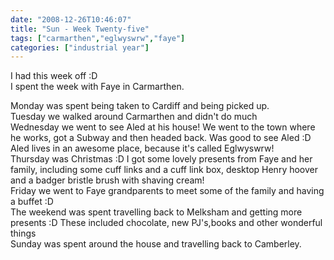 ```yaml
---
date: "2008-12-26T10:46:07"
title: "Sun - Week Twenty-five"
tags: ["carmarthen","eglwyswrw","faye"]
categories: ["industrial year"]
---
```


I had this week off :D  
I spent the week with Faye in Carmarthen.
<!--more-->
Monday was spent being taken to Cardiff and being picked up.  
Tuesday we walked around Carmarthen and didn't do much  
Wednesday we went to see Aled at his house! We went to the town where he works, got a Subway and then headed back. Was good to see Aled :D Aled lives in an awesome place, because it's called Eglwyswrw!  
Thursday was Christmas :D I got some lovely presents from Faye and her family, including some cuff links and a cuff link box, desktop Henry hoover and a badger bristle brush with shaving cream!  
Friday we went to Faye grandparents to meet some of the family and having a buffet :D  
The weekend was spent travelling back to Melksham and getting more presents :D These included chocolate, new PJ's,books and other wonderful things  
Sunday was spent around the house and travelling back to Camberley.
